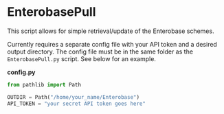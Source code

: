 # EnterobasePull

This script allows for simple retrieval/update of the Enterobase schemes.

Currently requires a separate config file with your API token and a
desired output directory. The config file must be in the same folder as
the `EnterobasePull.py` script. See below for an example.

**config.py**
```python
from pathlib import Path

OUTDIR = Path("/home/your_name/Enterobase")
API_TOKEN = "your secret API token goes here"
```